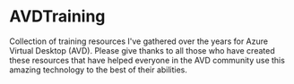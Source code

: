 # AVDTraining
Collection of training resources I've gathered over the years for Azure Virtual Desktop (AVD).  Please give thanks to all those who have created these resources that have helped everyone in the AVD community use this amazing technology to the best of their abilities.

